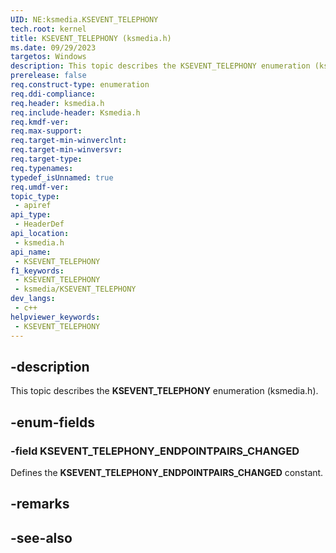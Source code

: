 ```yaml
---
UID: NE:ksmedia.KSEVENT_TELEPHONY
tech.root: kernel
title: KSEVENT_TELEPHONY (ksmedia.h)
ms.date: 09/29/2023
targetos: Windows
description: This topic describes the KSEVENT_TELEPHONY enumeration (ksmedia.h).
prerelease: false
req.construct-type: enumeration
req.ddi-compliance: 
req.header: ksmedia.h
req.include-header: Ksmedia.h
req.kmdf-ver: 
req.max-support: 
req.target-min-winverclnt: 
req.target-min-winversvr: 
req.target-type: 
req.typenames: 
typedef_isUnnamed: true
req.umdf-ver: 
topic_type:
 - apiref
api_type:
 - HeaderDef
api_location:
 - ksmedia.h
api_name:
 - KSEVENT_TELEPHONY
f1_keywords:
 - KSEVENT_TELEPHONY
 - ksmedia/KSEVENT_TELEPHONY
dev_langs:
 - c++
helpviewer_keywords:
 - KSEVENT_TELEPHONY
---
```


## -description

This topic describes the **KSEVENT_TELEPHONY** enumeration (ksmedia.h).

## -enum-fields

### -field KSEVENT_TELEPHONY_ENDPOINTPAIRS_CHANGED

Defines the **KSEVENT_TELEPHONY_ENDPOINTPAIRS_CHANGED** constant.

## -remarks

## -see-also
